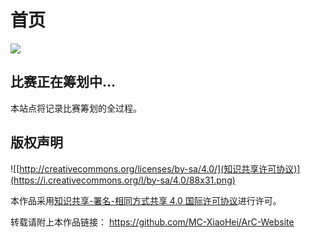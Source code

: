 # 首页

![](https://img.shields.io/badge/license-CC--BY--SA--4.0-green)

## 比赛正在筹划中...
本站点将记录比赛筹划的全过程。

## 版权声明
![[http://creativecommons.org/licenses/by-sa/4.0/](知识共享许可协议)](https://i.creativecommons.org/l/by-sa/4.0/88x31.png)

本作品采用[知识共享-署名-相同方式共享 4.0 国际许可协议](http://creativecommons.org/licenses/by-sa/4.0/)进行许可。

转载请附上本作品链接： https://github.com/MC-XiaoHei/ArC-Website